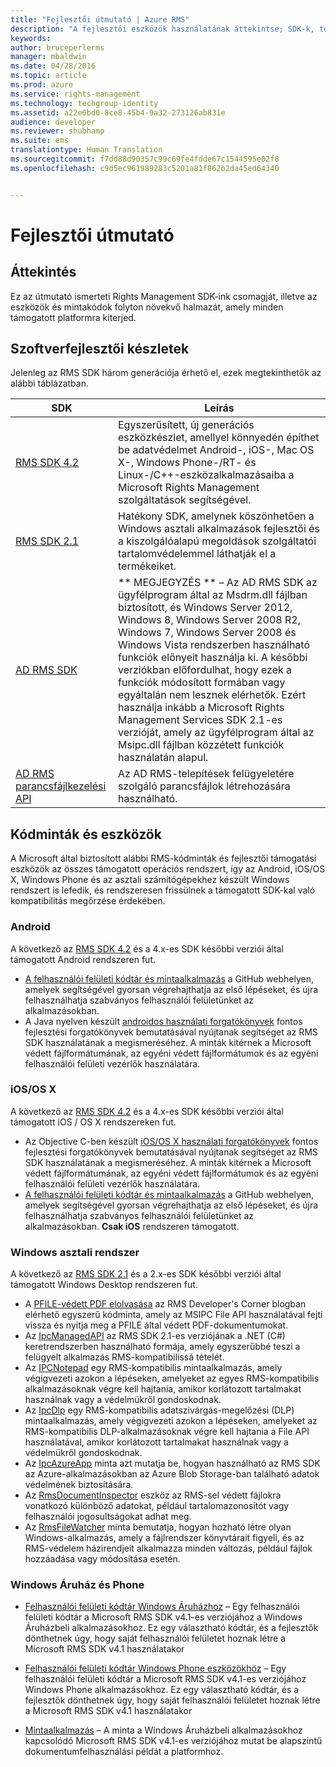 ```yaml
---
title: "Fejlesztői útmutató | Azure RMS"
description: "A fejlesztői eszközök használatának áttekintse; SDK-k, további könyvtárak és kódpéldák."
keywords: 
author: bruceperlerms
manager: mbaldwin
ms.date: 04/28/2016
ms.topic: article
ms.prod: azure
ms.service: rights-management
ms.technology: techgroup-identity
ms.assetid: a22e6bd0-8ce8-45b4-9a32-273126ab831e
audience: developer
ms.reviewer: shubhamp
ms.suite: ems
translationtype: Human Translation
ms.sourcegitcommit: f7dd88d90357c99c69fe4fdde67c1544595e02f8
ms.openlocfilehash: c9d5ec961989283c5201a81f862b2da45ed64340


---
```


# Fejlesztői útmutató

## Áttekintés ##
Ez az útmutató ismerteti Rights Management SDK-ink csomagját, illetve az eszközök és mintakódok folyton növekvő halmazát, amely minden támogatott platformra kiterjed. 

## Szoftverfejlesztői készletek ##
Jelenleg az RMS SDK három generációja érhető el, ezek megtekinthetők az alábbi táblázatban.

| SDK | Leírás |
|------|---------|
| [RMS SDK 4.2](active-directory-rights-management-services-multi-platform-thin-client-sdk-portal.md) | Egyszerűsített, új generációs eszközkészlet, amellyel könnyedén építhet be adatvédelmet Android-, iOS-, Mac OS X-, Windows Phone-/RT- és Linux-/C++-eszközalkalmazásaiba a Microsoft Rights Management szolgáltatások segítségével. |
| [RMS SDK 2.1](microsoft-information-protection-and-control-client-portal.md) | Hatékony SDK, amelynek köszönhetően a Windows asztali alkalmazások fejlesztői és a kiszolgálóalapú megoldások szolgáltatói tartalomvédelemmel láthatják el a termékeiket.|
|[AD RMS SDK](https://msdn.microsoft.com/library/cc530379(v=vs.85).aspx)|** MEGJEGYZÉS ** – Az AD RMS SDK az ügyfélprogram által az Msdrm.dll fájlban biztosított, és Windows Server 2012, Windows 8, Windows Server 2008 R2, Windows 7, Windows Server 2008 és Windows Vista rendszerben használható funkciók előnyeit használja ki. A későbbi verziókban előfordulhat, hogy ezek a funkciók módosított formában vagy egyáltalán nem lesznek elérhetők. Ezért használja inkább a Microsoft Rights Management Services SDK 2.1-es verzióját, amely az ügyfélprogram által az Msipc.dll fájlban közzétett funkciók használatán alapul.|
|[AD RMS parancsfájlkezelési API](https://msdn.microsoft.com/en-us/library/bb968797(v=vs.85).aspx)| Az AD RMS-telepítések felügyeletére szolgáló parancsfájlok létrehozására használható.|

## Kódminták és eszközök
A Microsoft által biztosított alábbi RMS-kódminták és fejlesztői támogatási eszközök az összes támogatott operációs rendszert, így az Android, iOS/OS X, Windows Phone és az asztali számítógépekhez készült Windows rendszert is lefedik, és rendszeresen frissülnek a támogatott SDK-kal való kompatibilitás megőrzése érdekében.

### Android

A következő az [RMS SDK 4.2](active-directory-rights-management-services-multi-platform-thin-client-sdk-portal.md) és a 4.x-es SDK későbbi verziói által támogatott Android rendszeren fut.

- [A felhasználói felületi kódtár és mintaalkalmazás](https://github.com/AzureAD/rms-sdk-ui-for-android) a GitHub webhelyen, amelyek segítségével gyorsan végrehajthatja az első lépéseket, és újra felhasználhatja szabványos felhasználói felületünket az alkalmazásokban.
- A Java nyelven készült [androidos használati forgatókönyvek](https://msdn.microsoft.com/en-us/library/dn758246(v=vs.85).aspx) fontos fejlesztési forgatókönyvek bemutatásával nyújtanak segítséget az RMS SDK használatának a megismeréséhez. A minták kitérnek a Microsoft védett fájlformátumának, az egyéni védett fájlformátumok és az egyéni felhasználói felületi vezérlők használatára.

### iOS/OS X

A következő az [RMS SDK 4.2](active-directory-rights-management-services-multi-platform-thin-client-sdk-portal.md) és a 4.x-es SDK későbbi verziói által támogatott iOS / OS X rendszereken fut.

- Az Objective C-ben készült [iOS/OS X használati forgatókönyvek](https://msdn.microsoft.com/en-us/library/dn758307(v=vs.85).aspx) fontos fejlesztési forgatókönyvek bemutatásával nyújtanak segítséget az RMS SDK használatának a megismeréséhez. A minták kitérnek a Microsoft védett fájlformátumának, az egyéni védett fájlformátumok és az egyéni felhasználói felületi vezérlők használatára.
- [A felhasználói felületi kódtár és mintaalkalmazás](https://github.com/AzureAD/rms-sdk-ui-for-ios) a GitHub webhelyen, amelyek segítségével gyorsan végrehajthatja az első lépéseket, és újra felhasználhatja szabványos felhasználói felületünket az alkalmazásokban. **Csak iOS** rendszeren támogatott.

### Windows asztali rendszer

A következő az [RMS SDK 2.1](microsoft-information-protection-and-control-client-portal.md) és a 2.x-es SDK későbbi verziói által támogatott Windows Desktop rendszeren fut.

- A [PFILE-védett PDF elolvasása](https://blogs.msdn.microsoft.com/rms/2015/11/09/reading-a-pfile-protected-pdf/) az RMS Developer's Corner blogban elérhető egyszerű kódminta, amely az MSIPC File API használatával fejti vissza és nyitja meg a PFILE által védett PDF-dokumentumokat.
- Az [IpcManagedAPI](https://github.com/Azure-Samples/active-directory-dotnet-rms) az RMS SDK 2.1-es verziójának a .NET (C#) keretrendszerben használható formája, amely egyszerűbbé teszi a felügyelt alkalmazás RMS-kompatibilissá tételét.
- Az [IPCNotepad](https://code.msdn.microsoft.com/ipcnotepad-sample-f67dae80) egy RMS-kompatibilis mintaalkalmazás, amely végigvezeti azokon a lépéseken, amelyeket az egyes RMS-kompatibilis alkalmazásoknak végre kell hajtania, amikor korlátozott tartalmakat használnak vagy a védelmükről gondoskodnak.
- Az [IpcDlp](https://github.com/Azure-Samples/active-directory-dotnet-rms) egy RMS-kompatibilis adatszivárgás-megelőzési (DLP) mintaalkalmazás, amely végigvezeti azokon a lépéseken, amelyeket az RMS-kompatibilis DLP-alkalmazásoknak végre kell hajtania a File API használatával, amikor korlátozott tartalmakat használnak vagy a védelmükről gondoskodnak.
- Az [IpcAzureApp](https://github.com/Azure-Samples/active-directory-dotnet-rms) minta azt mutatja be, hogyan használható az RMS SDK az Azure-alkalmazásokban az Azure Blob Storage-ban található adatok védelmének biztosítására.
- Az [RmsDocumentInspector](https://github.com/Azure-Samples/active-directory-dotnet-rms) eszköz az RMS-sel védett fájlokra vonatkozó különböző adatokat, például tartalomazonosítót vagy felhasználói jogosultságokat adhat meg.
- Az [RmsFileWatcher](https://github.com/Azure-Samples/active-directory-dotnet-rms) minta bemutatja, hogyan hozható létre olyan Windows-alkalmazás, amely a fájlrendszer könyvtárait figyeli, és az RMS-védelem házirendjeit alkalmazza minden változás, például fájlok hozzáadása vagy módosítása esetén.

### Windows Áruház és Phone

- [Felhasználói felületi kódtár Windows Áruházhoz](https://github.com/AzureAD/rms-sdk-ui-for-windowsstore) – Egy felhasználói felületi kódtár a Microsoft RMS SDK v4.1-es verziójához a Windows Áruházbeli alkalmazásokhoz. Ez egy választható kódtár, és a fejlesztők dönthetnek úgy, hogy saját felhasználói felületet hoznak létre a Microsoft RMS SDK v4.1 használatakor

- [Felhasználói felületi kódtár Windows Phone eszközökhöz](https://github.com/AzureAD/rms-sdk-ui-for-winphone) – Egy felhasználói felületi kódtár a Microsoft RMS SDK v4.1-es verziójához Windows Phone alkalmazásokhoz. Ez egy választható kódtár, és a fejlesztők dönthetnek úgy, hogy saját felhasználói felületet hoznak létre a Microsoft RMS SDK v4.1 használatakor

- [Mintaalkalmazás](https://github.com/Azure-Samples/active-directory-dotnet-rms-windowsstore) – A minta a Windows Áruházbeli alkalmazásokhoz kapcsolódó Microsoft RMS SDK v4.1-es verziójához mutat be alapszintű dokumentumfelhasználási példát a platformhoz.



<!--HONumber=Jul16_HO3-->



